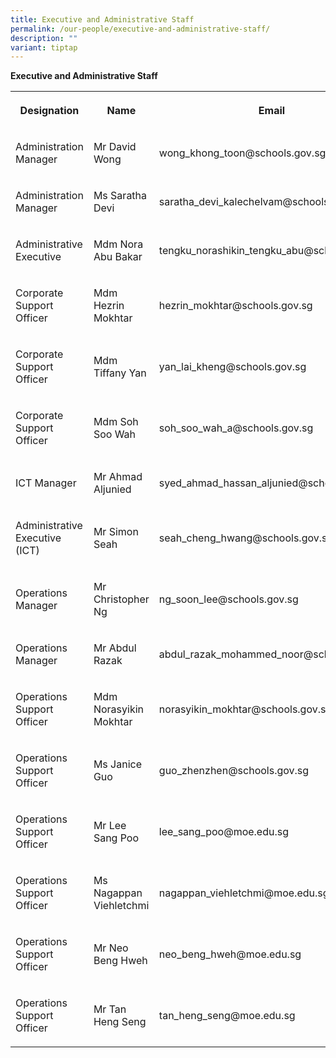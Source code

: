```yaml
---
title: Executive and Administrative Staff
permalink: /our-people/executive-and-administrative-staff/
description: ""
variant: tiptap
---
```

<p><strong>Executive and Administrative Staff</strong>
</p>
<table style="minWidth: 75px">
<colgroup>
<col>
<col>
<col>
</colgroup>
<tbody>
<tr>
<th rowspan="1" colspan="1">
<p>Designation</p>
</th>
<th rowspan="1" colspan="1">
<p>Name</p>
</th>
<th rowspan="1" colspan="1">
<p>Email</p>
</th>
</tr>
<tr>
<td rowspan="1" colspan="1">
<p>Administration Manager</p>
</td>
<td rowspan="1" colspan="1">
<p>Mr David Wong</p>
</td>
<td rowspan="1" colspan="1">
<p>wong_khong_toon@schools.gov.sg</p>
</td>
</tr>
<tr>
<td rowspan="1" colspan="1">
<p>Administration Manager</p>
</td>
<td rowspan="1" colspan="1">
<p>Ms Saratha Devi</p>
</td>
<td rowspan="1" colspan="1">
<p>saratha_devi_kalechelvam@schools.gov.sg</p>
</td>
</tr>
<tr>
<td rowspan="1" colspan="1">
<p>Administrative Executive</p>
</td>
<td rowspan="1" colspan="1">
<p>Mdm Nora Abu Bakar</p>
</td>
<td rowspan="1" colspan="1">
<p>tengku_norashikin_tengku_abu@schools.gov.sg</p>
</td>
</tr>
<tr>
<td rowspan="1" colspan="1">
<p>Corporate Support Officer</p>
</td>
<td rowspan="1" colspan="1">
<p>Mdm Hezrin Mokhtar</p>
</td>
<td rowspan="1" colspan="1">
<p>hezrin_mokhtar@schools.gov.sg</p>
</td>
</tr>
<tr>
<td rowspan="1" colspan="1">
<p>Corporate Support Officer</p>
</td>
<td rowspan="1" colspan="1">
<p>Mdm Tiffany Yan</p>
</td>
<td rowspan="1" colspan="1">
<p>yan_lai_kheng@schools.gov.sg</p>
</td>
</tr>
<tr>
<td rowspan="1" colspan="1">
<p>Corporate Support Officer</p>
</td>
<td rowspan="1" colspan="1">
<p>Mdm Soh Soo Wah</p>
</td>
<td rowspan="1" colspan="1">
<p>soh_soo_wah_a@schools.gov.sg</p>
</td>
</tr>
<tr>
<td rowspan="1" colspan="1">
<p>ICT Manager</p>
</td>
<td rowspan="1" colspan="1">
<p>Mr Ahmad Aljunied</p>
</td>
<td rowspan="1" colspan="1">
<p>syed_ahmad_hassan_aljunied@schools.gov.sg</p>
</td>
</tr>
<tr>
<td rowspan="1" colspan="1">
<p>Administrative Executive (ICT)</p>
</td>
<td rowspan="1" colspan="1">
<p>Mr Simon Seah</p>
</td>
<td rowspan="1" colspan="1">
<p>seah_cheng_hwang@schools.gov.sg</p>
</td>
</tr>
<tr>
<td rowspan="1" colspan="1">
<p>Operations Manager</p>
</td>
<td rowspan="1" colspan="1">
<p>Mr Christopher Ng</p>
</td>
<td rowspan="1" colspan="1">
<p>ng_soon_lee@schools.gov.sg</p>
</td>
</tr>
<tr>
<td rowspan="1" colspan="1">
<p>Operations Manager</p>
</td>
<td rowspan="1" colspan="1">
<p>Mr Abdul Razak</p>
</td>
<td rowspan="1" colspan="1">
<p>abdul_razak_mohammed_noor@schools.gov.sg</p>
</td>
</tr>
<tr>
<td rowspan="1" colspan="1">
<p>Operations Support Officer</p>
</td>
<td rowspan="1" colspan="1">
<p>Mdm Norasyikin Mokhtar</p>
</td>
<td rowspan="1" colspan="1">
<p>norasyikin_mokhtar@schools.gov.sg</p>
</td>
</tr>
<tr>
<td rowspan="1" colspan="1">
<p>Operations Support Officer</p>
</td>
<td rowspan="1" colspan="1">
<p>Ms Janice Guo</p>
</td>
<td rowspan="1" colspan="1">
<p>guo_zhenzhen@schools.gov.sg</p>
</td>
</tr>
<tr>
<td rowspan="1" colspan="1">
<p>Operations Support Officer</p>
</td>
<td rowspan="1" colspan="1">
<p>Mr Lee Sang Poo</p>
</td>
<td rowspan="1" colspan="1">
<p>lee_sang_poo@moe.edu.sg</p>
</td>
</tr>
<tr>
<td rowspan="1" colspan="1">
<p>Operations Support Officer</p>
</td>
<td rowspan="1" colspan="1">
<p>Ms Nagappan Viehletchmi</p>
</td>
<td rowspan="1" colspan="1">
<p>nagappan_viehletchmi@moe.edu.sg</p>
</td>
</tr>
<tr>
<td rowspan="1" colspan="1">
<p>Operations Support Officer</p>
</td>
<td rowspan="1" colspan="1">
<p>Mr Neo Beng Hweh</p>
</td>
<td rowspan="1" colspan="1">
<p>neo_beng_hweh@moe.edu.sg</p>
</td>
</tr>
<tr>
<td rowspan="1" colspan="1">
<p>Operations Support Officer</p>
</td>
<td rowspan="1" colspan="1">
<p>Mr Tan Heng Seng</p>
</td>
<td rowspan="1" colspan="1">
<p>tan_heng_seng@moe.edu.sg</p>
</td>
</tr>
</tbody>
</table>
<p></p>